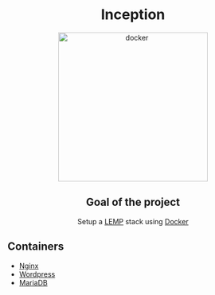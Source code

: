 <div align="center">
  <center><h1>Inception</h1></center>
  <img src="https://d7umqicpi7263.cloudfront.net/img/product/542db327-b437-4851-8f65-f15d5c80b4ef/e19a9f66-7cd7-4114-a2f1-6d43b77310e2.png" alt="docker" width="300"/>

## Goal of the project

Setup a [LEMP](https://www.geeksforgeeks.org/what-is-lemp-stack/) stack using [Docker](https://www.docker.com/)
</div>

## Containers
* [Nginx](https://www.nginx.com/)
* [Wordpress](https://wordpress.org/)
* [MariaDB](https://mariadb.org/)